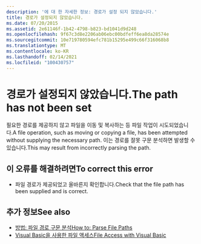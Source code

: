 ```yaml
---
description: '에 대 한 자세한 정보: 경로가 설정 되지 않았습니다.'
title: 경로가 설정되지 않았습니다.
ms.date: 07/20/2015
ms.assetid: 2e61146f-1b42-4798-b823-bd1041d9d248
ms.openlocfilehash: 9f67c3d8e2206ab06ebc00bdfeff6ea8da28574e
ms.sourcegitcommit: 10e719780594efc781b15295e499c66f316068b8
ms.translationtype: MT
ms.contentlocale: ko-KR
ms.lasthandoff: 02/14/2021
ms.locfileid: "100430757"
---
```

# <a name="the-path-has-not-been-set"></a><span data-ttu-id="7643a-103">경로가 설정되지 않았습니다.</span><span class="sxs-lookup"><span data-stu-id="7643a-103">The path has not been set</span></span>

<span data-ttu-id="7643a-104">필요한 경로를 제공하지 않고 파일을 이동 및 복사하는 등 파일 작업이 시도되었습니다.</span><span class="sxs-lookup"><span data-stu-id="7643a-104">A file operation, such as moving or copying a file, has been attempted without supplying the necessary path.</span></span> <span data-ttu-id="7643a-105">이는 경로를 잘못 구문 분석하면 발생할 수 있습니다.</span><span class="sxs-lookup"><span data-stu-id="7643a-105">This may result from incorrectly parsing the path.</span></span>  
  
## <a name="to-correct-this-error"></a><span data-ttu-id="7643a-106">이 오류를 해결하려면</span><span class="sxs-lookup"><span data-stu-id="7643a-106">To correct this error</span></span>  
  
- <span data-ttu-id="7643a-107">파일 경로가 제공되었고 올바른지 확인합니다.</span><span class="sxs-lookup"><span data-stu-id="7643a-107">Check that the file path has been supplied and is correct.</span></span>  
  
## <a name="see-also"></a><span data-ttu-id="7643a-108">추가 정보</span><span class="sxs-lookup"><span data-stu-id="7643a-108">See also</span></span>

- [<span data-ttu-id="7643a-109">방법: 파일 경로 구문 분석</span><span class="sxs-lookup"><span data-stu-id="7643a-109">How to: Parse File Paths</span></span>](../developing-apps/programming/drives-directories-files/how-to-parse-file-paths.md)
- [<span data-ttu-id="7643a-110">Visual Basic을 사용한 파일 액세스</span><span class="sxs-lookup"><span data-stu-id="7643a-110">File Access with Visual Basic</span></span>](../developing-apps/programming/drives-directories-files/file-access.md)
